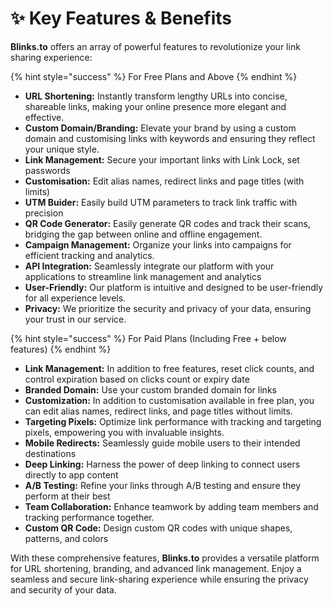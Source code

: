 # ✨ Key Features & Benefits

**Blinks.to** offers an array of powerful features to revolutionize your link sharing experience:



{% hint style="success" %}
For Free Plans and Above
{% endhint %}

* **URL Shortening:** Instantly transform lengthy URLs into concise, shareable links, making your online presence more elegant and effective.
* **Custom Domain/Branding:** Elevate your brand by using a custom domain and customising links with keywords and ensuring they reflect your unique style.
* **Link Management:** Secure your important links with Link Lock, set passwords
* **Customisation:** Edit alias names, redirect links and page titles (with limits)
* **UTM Buider:** Easily build UTM parameters to track link traffic with precision
* **QR Code Generator:** Easily generate QR codes and track their scans, bridging the gap between online and offline engagement.
* **Campaign Management:** Organize your links into campaigns for efficient tracking and analytics.
* **API Integration:** Seamlessly integrate our platform with your applications to streamline link management and analytics
* **User-Friendly:** Our platform is intuitive and designed to be user-friendly for all experience levels.
*   **Privacy:** We prioritize the security and privacy of your data, ensuring your trust in our service.



{% hint style="success" %}
For Paid Plans (Including Free + below features)
{% endhint %}

* **Link Management:** In addition to free features, reset click counts, and control expiration based on clicks count or expiry date
* **Branded Domain:** Use your custom branded domain for links
* **Customization:** In addition to customisation available in free plan, you can edit alias names, redirect links, and page titles without limits.&#x20;
* **Targeting Pixels:** Optimize link performance with tracking and targeting pixels, empowering you with invaluable insights.
* **Mobile Redirects:** Seamlessly guide mobile users to their intended destinations&#x20;
* **Deep Linking:** Harness the power of deep linking to connect users directly to app content&#x20;
* **A/B Testing:** Refine your links through A/B testing and ensure they perform at their best
* **Team Collaboration:** Enhance teamwork by adding team members and tracking performance together.
* **Custom QR Code:** Design custom QR codes with unique shapes, patterns, and colors&#x20;

With these comprehensive features, **Blinks.to** provides a versatile platform for URL shortening, branding, and advanced link management. Enjoy a seamless and secure link-sharing experience while ensuring the privacy and security of your data.
